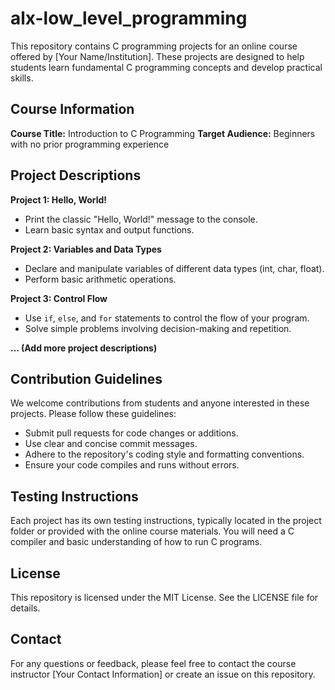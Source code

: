 # alx-low_level_programming

This repository contains C programming projects for an online course offered by [Your Name/Institution]. These projects are designed to help students learn fundamental C programming concepts and develop practical skills.

## Course Information

**Course Title:** Introduction to C Programming
**Target Audience:** Beginners with no prior programming experience

## Project Descriptions

**Project 1: Hello, World!**
* Print the classic "Hello, World!" message to the console.
* Learn basic syntax and output functions.

**Project 2: Variables and Data Types**
* Declare and manipulate variables of different data types (int, char, float).
* Perform basic arithmetic operations.

**Project 3: Control Flow**
* Use `if`, `else`, and `for` statements to control the flow of your program.
* Solve simple problems involving decision-making and repetition.

**... (Add more project descriptions)**

## Contribution Guidelines

We welcome contributions from students and anyone interested in these projects. Please follow these guidelines:

* Submit pull requests for code changes or additions.
* Use clear and concise commit messages.
* Adhere to the repository's coding style and formatting conventions.
* Ensure your code compiles and runs without errors.

## Testing Instructions

Each project has its own testing instructions, typically located in the project folder or provided with the online course materials. You will need a C compiler and basic understanding of how to run C programs.

## License

This repository is licensed under the MIT License. See the LICENSE file for details.

## Contact

For any questions or feedback, please feel free to contact the course instructor [Your Contact Information] or create an issue on this repository.

